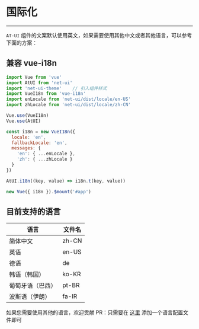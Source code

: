 # 国际化

----

`AT-UI` 组件的文案默认使用英文，如果需要使用其他中文或者其他语言，可以参考下面的方案：

## 兼容 vue-i18n

```js
import Vue from 'vue'
import AtUI from 'net-ui'
import 'net-ui-theme'    // 引入组件样式
import VueI18n from 'vue-i18n'
import enLocale from 'net-ui/dist/locale/en-US'
import zhLocale from 'net-ui/dist/locale/zh-CN'

Vue.use(VueI18n)
Vue.use(AtUI)

const i18n = new VueI18n({
  locale: 'en',
  fallbackLocale: 'en',
  messages: {
    'en': { ...enLocale },
    'zh': { ...zhLocale }
  }
})

AtUI.i18n((key, value) => i18n.t(key, value))

new Vue({ i18n }).$mount('#app')
```

## 目前支持的语言

| 语言 | 文件名 |
|--- |--- |
| 简体中文 | zh-CN |
| 英语 | en-US |
| 德语 | de |
| 韩语（韩国） | ko-KR |
| 葡萄牙语（巴西） | pt-BR |
| 波斯语（伊朗） | fa-IR |

如果您需要使用其他的语言，欢迎贡献 PR：只需要在 [这里](https://github.com/AT-UI/net-ui/blob/master/src/locale/lang/) 添加一个语言配置文件即可
